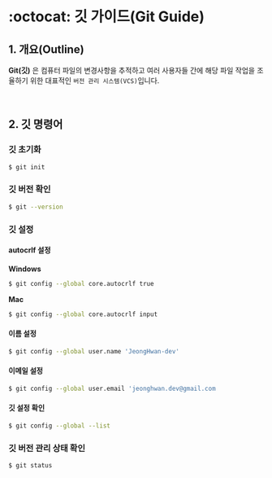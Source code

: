 # :octocat: 깃 가이드(Git Guide)

## 1. 개요(Outline)

**Git(깃)** 은 컴퓨터 파일의 변경사항을 추적하고 여러 사용자들 간에 해당 파일 작업을 조율하기 위한 대표적인 `버전 관리 시스템(VCS)`입니다.

<br />

## 2. 깃 명령어

### 깃 초기화

```bash
$ git init
```

### 깃 버전 확인

```bash
$ git --version
```

### 깃 설정

#### autocrlf 설정

**Windows**

```bash
$ git config --global core.autocrlf true
```

**Mac**

```bash
$ git config --global core.autocrlf input
```

#### 이름 설정

```bash
$ git config --global user.name 'JeongHwan-dev'
```

#### 이메일 설정

```bash
$ git config --global user.email 'jeonghwan.dev@gmail.com
```

#### 깃 설정 확인

```bash
$ git config --global --list
```

### 깃 버전 관리 상태 확인

```bash
$ git status
```
